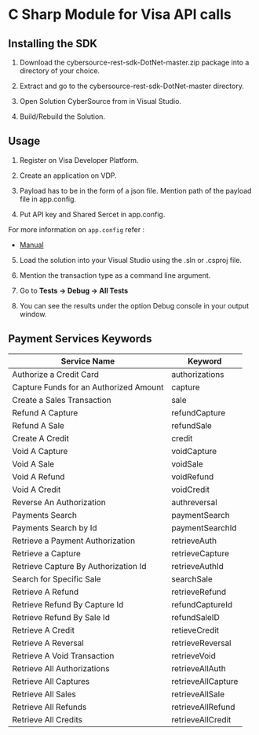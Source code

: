 # C Sharp Module for Visa API calls

## Installing the SDK 

1. Download the cybersource-rest-sdk-DotNet-master.zip package into a directory of your choice. 

2. Extract and go to the cybersource-rest-sdk-DotNet-master directory.

3. Open Solution CyberSource from in Visual Studio.

4. Build/Rebuild the Solution.

## Usage

1. Register on Visa Developer Platform.

2. Create an application on VDP.

3. Payload has to be in the form of a json file. Mention path of the payload file in app.config.

4. Put API key and Shared Sercet in app.config.

 For more information on `app.config` refer :
	 
* [Manual](https://github.com/visa/SampleCode/wiki/Manual) 

5. Load the solution into your Visual Studio using the .sln or .csproj file.

6. Mention the transaction type as a command line argument.

6. Go to **Tests -> Debug -> All Tests**

7. You can see the results under the option Debug console in your output window.

## Payment Services Keywords

| Service Name | Keyword |
| ------------ | ------- |
| Authorize a Credit Card | authorizations |
| Capture Funds for an Authorized Amount | capture |
| Create a Sales Transaction | sale |
| Refund A Capture | refundCapture |
| Refund A Sale | refundSale |
| Create A Credit | credit |
| Void A Capture | voidCapture |
| Void A Sale | voidSale |
| Void A Refund | voidRefund |
| Void A Credit | voidCredit |
| Reverse An Authorization | authreversal |
| Payments Search | paymentSearch |
| Payments Search by Id | paymentSearchId |
| Retrieve a Payment Authorization | retrieveAuth |
| Retrieve a Capture | retrieveCapture |
| Retrieve Capture By Authorization Id | retrieveAuthId |
| Search for Specific Sale | searchSale |
| Retrieve A Refund | retrieveRefund |
| Retrieve Refund By Capture Id | refundCaptureId |
| Retrieve Refund By Sale Id | refundSaleID |
| Retrieve A Credit | retieveCredit |
| Retrieve A Reversal | retrieveReversal |
| Retrieve A Void Transaction | retrieveVoid |
| Retrieve All Authorizations | retrieveAllAuth |
| Retrieve All Captures | retrieveAllCapture |
| Retrieve All Sales | retrieveAllSale |
| Retrieve All Refunds | retrieveAllRefund |
| Retrieve All Credits | retrieveAllCredit |

